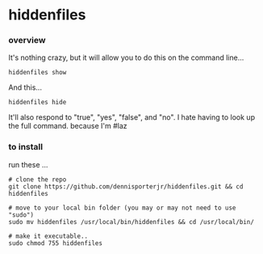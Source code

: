 hiddenfiles
=======
### overview
It's nothing crazy, but it will allow you to do this on the command line...
```shell
hiddenfiles show
```

And this...
```shell
hiddenfiles hide
```

It'll also respond to "true", "yes", "false", and "no". I hate having to look up the full command. because I'm #laz

### to install
run these ...
```shell
# clone the repo
git clone https://github.com/dennisporterjr/hiddenfiles.git && cd hiddenfiles

# move to your local bin folder (you may or may not need to use "sudo")
sudo mv hiddenfiles /usr/local/bin/hiddenfiles && cd /usr/local/bin/

# make it executable..
sudo chmod 755 hiddenfiles
```
